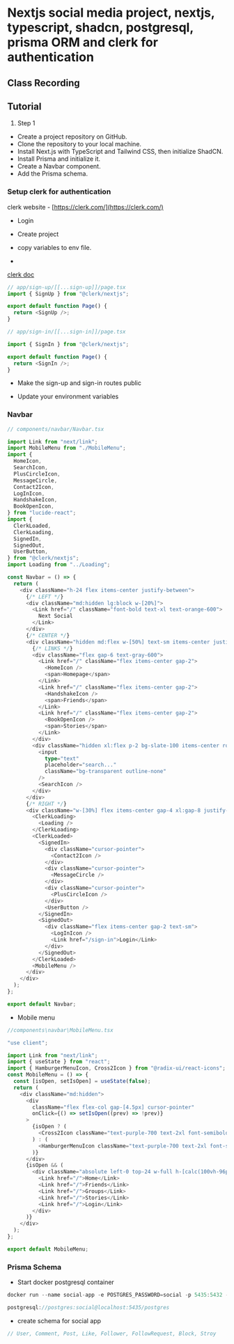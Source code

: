 # Nextjs social media project, nextjs, typescript, shadcn, postgresql, prisma ORM and clerk for authentication

## Class Recording

## Tutorial

1. Step 1

- Create a project repository on GitHub.
- Clone the repository to your local machine.
- Install Next.js with TypeScript and Tailwind CSS, then initialize ShadCN.
- Install Prisma and initialize it.
- Create a Navbar component.
- Add the Prisma schema.

### Setup clerk for authentication

clerk website - [https://clerk.com/](https://clerk.com/)

- Login
- Create project
- copy variables to env file.

-

[ clerk doc ](https://clerk.com/docs/quickstarts/nextjs)

```ts
// app/sign-up/[[...sign-up]]/page.tsx
import { SignUp } from "@clerk/nextjs";

export default function Page() {
  return <SignUp />;
}
```

```ts
// app/sign-in/[[...sign-in]]/page.tsx

import { SignIn } from "@clerk/nextjs";

export default function Page() {
  return <SignIn />;
}
```

- Make the sign-up and sign-in routes public

- Update your environment variables

### Navbar

```ts
// components/navbar/Navbar.tsx

import Link from "next/link";
import MobileMenu from "./MobileMenu";
import {
  HomeIcon,
  SearchIcon,
  PlusCircleIcon,
  MessageCircle,
  Contact2Icon,
  LogInIcon,
  HandshakeIcon,
  BookOpenIcon,
} from "lucide-react";
import {
  ClerkLoaded,
  ClerkLoading,
  SignedIn,
  SignedOut,
  UserButton,
} from "@clerk/nextjs";
import Loading from "../Loading";

const Navbar = () => {
  return (
    <div className="h-24 flex items-center justify-between">
      {/* LEFT */}
      <div className="md:hidden lg:block w-[20%]">
        <Link href="/" className="font-bold text-xl text-orange-600">
          Next Social
        </Link>
      </div>
      {/* CENTER */}
      <div className="hidden md:flex w-[50%] text-sm items-center justify-between">
        {/* LINKS */}
        <div className="flex gap-6 text-gray-600">
          <Link href="/" className="flex items-center gap-2">
            <HomeIcon />
            <span>Homepage</span>
          </Link>
          <Link href="/" className="flex items-center gap-2">
            <HandshakeIcon />
            <span>Friends</span>
          </Link>
          <Link href="/" className="flex items-center gap-2">
            <BookOpenIcon />
            <span>Stories</span>
          </Link>
        </div>
        <div className="hidden xl:flex p-2 bg-slate-100 items-center rounded-xl">
          <input
            type="text"
            placeholder="search..."
            className="bg-transparent outline-none"
          />
          <SearchIcon />
        </div>
      </div>
      {/* RIGHT */}
      <div className="w-[30%] flex items-center gap-4 xl:gap-8 justify-end">
        <ClerkLoading>
          <Loading />
        </ClerkLoading>
        <ClerkLoaded>
          <SignedIn>
            <div className="cursor-pointer">
              <Contact2Icon />
            </div>
            <div className="cursor-pointer">
              <MessageCircle />
            </div>
            <div className="cursor-pointer">
              <PlusCircleIcon />
            </div>
            <UserButton />
          </SignedIn>
          <SignedOut>
            <div className="flex items-center gap-2 text-sm">
              <LogInIcon />
              <Link href="/sign-in">Login</Link>
            </div>
          </SignedOut>
        </ClerkLoaded>
        <MobileMenu />
      </div>
    </div>
  );
};

export default Navbar;
```

- Mobile menu

```ts
//components\navbar\MobileMenu.tsx

"use client";

import Link from "next/link";
import { useState } from "react";
import { HamburgerMenuIcon, Cross2Icon } from "@radix-ui/react-icons";
const MobileMenu = () => {
  const [isOpen, setIsOpen] = useState(false);
  return (
    <div className="md:hidden">
      <div
        className="flex flex-col gap-[4.5px] cursor-pointer"
        onClick={() => setIsOpen((prev) => !prev)}
      >
        {isOpen ? (
          <Cross2Icon className="text-purple-700 text-2xl font-semibold" />
        ) : (
          <HamburgerMenuIcon className="text-purple-700 text-2xl font-semibold" />
        )}
      </div>
      {isOpen && (
        <div className="absolute left-0 top-24 w-full h-[calc(100vh-96px)] bg-white flex flex-col items-center justify-center gap-8 font-medium text-xl z-10">
          <Link href="/">Home</Link>
          <Link href="/">Friends</Link>
          <Link href="/">Groups</Link>
          <Link href="/">Stories</Link>
          <Link href="/">Login</Link>
        </div>
      )}
    </div>
  );
};

export default MobileMenu;
```

### Prisma Schema

- Start docker postgresql container

```ts
docker run --name social-app -e POSTGRES_PASSWORD=social -p 5435:5432 -d postgres

postgresql://postgres:social@localhost:5435/postgres

```

- create schema for social app

```ts
// User, Comment, Post, Like, Follower, FollowRequest, Block, Stroy
```

